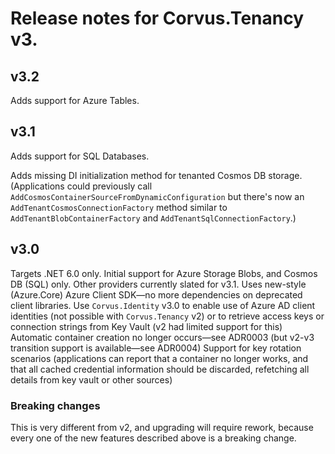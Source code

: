 # Release notes for Corvus.Tenancy v3.

## v3.2

Adds support for Azure Tables.

## v3.1

Adds support for SQL Databases.

Adds missing DI initialization method for tenanted Cosmos DB storage. (Applications could previously call `AddCosmosContainerSourceFromDynamicConfiguration` but there's now an `AddTenantCosmosConnectionFactory` method similar to `AddTenantBlobContainerFactory` and `AddTenantSqlConnectionFactory`.)


## v3.0

Targets .NET 6.0 only.
Initial support for Azure Storage Blobs, and Cosmos DB (SQL) only. Other providers currently slated for v3.1.
Uses new-style (Azure.Core) Azure Client SDK—no more dependencies on deprecated client libraries.
Use `Corvus.Identity` v3.0 to enable use of Azure AD client identities (not possible with `Corvus.Tenancy` v2) or to retrieve access keys or connection strings from Key Vault (v2 had limited support for this)
Automatic container creation no longer occurs—see ADR0003 (but v2-v3 transition support is available—see ADR0004)
Support for key rotation scenarios (applications can report that a container no longer works, and that all cached credential information should be discarded, refetching all details from key vault or other sources)


### Breaking changes

This is very different from v2, and upgrading will require rework, because every one of the new features described above is a breaking change.